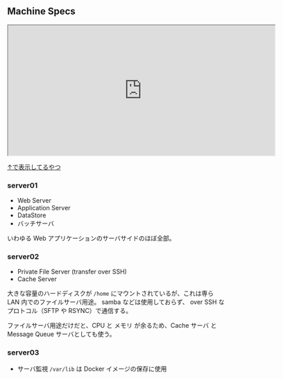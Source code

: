 ## Machine Specs

<iframe src="https://docs.google.com/spreadsheets/d/e/2PACX-1vRnefTJOtVEPPZkrQJQbcOrLB0oe2OYGEoUAprL7yPwcMjQO7EPKJ3Du6fUf4hxNmIL4HbXWo1RmZQl/pubhtml?gid=0&amp;single=true&amp;widget=true&amp;headers=false"
  style="width: 90%;
    min-width: 615px;
    min-height: 300px;"></iframe>

[↑で表示してるやつ](https://docs.google.com/spreadsheets/d/10VSlOHDc8Bz3YrpPDXfOrrZqGIJgkCT3TgroJ200WUY/edit?usp=sharing)

### server01

- Web Server
- Application Server
- DataStore
- バッチサーバ

いわゆる Web アプリケーションのサーバサイドのほぼ全部。

### server02

- Private File Server (transfer over SSH)
- Cache Server

大きな容量のハードディスクが `/home` にマウントされているが、これは専ら LAN 内でのファイルサーバ用途。
samba などは使用しておらず、 over SSH なプロトコル（SFTP や RSYNC）で通信する。

ファイルサーバ用途だけだと、CPU と メモリ が余るため、Cache サーバ と Message Queue サーバとしても使う。

### server03

- サーバ監視
`/var/lib` は Docker イメージの保存に使用


